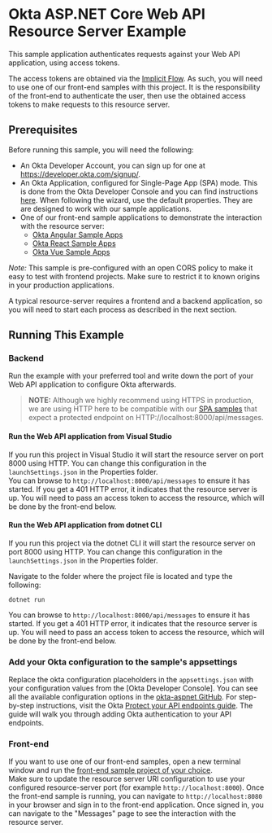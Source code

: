 # Okta ASP.NET Core Web API Resource Server Example

This sample application authenticates requests against your Web API application, using access tokens.

The access tokens are obtained via the [Implicit Flow][].  As such, you will need to use one of our front-end samples with this project.  It is the responsibility of the front-end to authenticate the user, then use the obtained access tokens to make requests to this resource server.

## Prerequisites

Before running this sample, you will need the following:

* An Okta Developer Account, you can sign up for one at https://developer.okta.com/signup/.
* An Okta Application, configured for Single-Page App (SPA) mode. This is done from the Okta Developer Console and you can find instructions [here][OIDC SPA Setup Instructions].  When following the wizard, use the default properties.  They are are designed to work with our sample applications.
* One of our front-end sample applications to demonstrate the interaction with the resource server:
  * [Okta Angular Sample Apps][]
  * [Okta React Sample Apps][]
  * [Okta Vue Sample Apps][]

*Note:* This sample is pre-configured with an open CORS policy to make it easy to test with frontend projects. Make sure to restrict it to known origins in your production applications.

A typical resource-server requires a frontend and a backend application, so you will need to start each process as described in the next section.

## Running This Example

### Backend

Run the example with your preferred tool and write down the port of your Web API application to configure Okta afterwards.

> **NOTE:** Although we highly recommend using HTTPS in production, we are using HTTP here to be compatible with our [SPA samples](#Prerequisites) that expect a protected endpoint on HTTP://localhost:8000/api/messages. 

#### Run the Web API application from Visual Studio

If you run this project in Visual Studio it will start the resource server on port 8000 using HTTP. You can change this configuration in the `launchSettings.json` in the Properties folder.  
You can browse to `http://localhost:8000/api/messages` to ensure it has started. If you get a 401 HTTP error, it indicates that the resource server is up. You will need to pass an access token to access the resource, which will be done by the front-end below.

#### Run the Web API application from dotnet CLI

If you run this project via the dotnet CLI it will start the resource server on port 8000 using HTTP. You can change this configuration in the `launchSettings.json` in the Properties folder.

Navigate to the folder where the project file is located and type the following:

```dotnet run```

You can browse to `http://localhost:8000/api/messages` to ensure it has started. If you get a 401 HTTP error, it indicates that the resource server is up. You will need to pass an access token to access the resource, which will be done by the front-end below.

### Add your Okta configuration to the sample's appsettings

Replace the okta configuration placeholders in the `appsettings.json` with your configuration values from the [Okta Developer Console]. 
You can see all the available configuration options in the [okta-aspnet GitHub](https://github.com/okta/okta-aspnet/blob/master/docs/aspnetcore-webapi.md#configuration-reference).
For step-by-step instructions, visit the Okta [Protect your API endpoints guide]. The guide will walk you through adding Okta authentication to your API endpoints.

### Front-end

If you want to use one of our front-end samples, open a new terminal window and run the [front-end sample project of your choice](#Prerequisites).  
Make sure to update the resource server URI configuration to use your configured resource-server port (for example `http://localhost:8000`). 
Once the front-end sample is running, you can navigate to `http://localhost:8080` in your browser and sign in to the front-end application.  Once signed in, you can navigate to the "Messages" page to see the interaction with the resource server.


[Implicit Flow]: https://developer.okta.com/authentication-guide/implementing-authentication/implicit
[Okta Angular Sample Apps]: https://github.com/okta/samples-js-angular
[Okta Vue Sample Apps]: https://github.com/okta/samples-js-vue
[Okta React Sample Apps]: https://github.com/okta/samples-js-react
[OIDC SPA Setup Instructions]: https://developer.okta.com/authentication-guide/implementing-authentication/implicit#1-setting-up-your-application
[Enforce HTTPS in ASP.NET Core]: https://docs.microsoft.com/en-us/aspnet/core/security/enforcing-ssl?view=aspnetcore-2.2&tabs=visual-studio
[Configuring HTTPS in ASP.NET Core across different platforms]:https://devblogs.microsoft.com/aspnet/configuring-https-in-asp-net-core-across-different-platforms/
[Protect your API endpoints guide]: https://developer.okta.com/guides/protect-your-api/aspnetcore/before-you-begin/